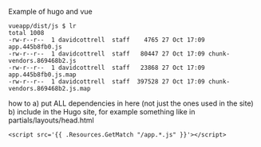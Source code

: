 Example of hugo and vue

    vueapp/dist/js $ lr
    total 1008
    -rw-r--r--  1 davidcottrell  staff    4765 27 Oct 17:09 app.445b8fb0.js
    -rw-r--r--  1 davidcottrell  staff   80447 27 Oct 17:09 chunk-vendors.869468b2.js
    -rw-r--r--  1 davidcottrell  staff   23868 27 Oct 17:09 app.445b8fb0.js.map
    -rw-r--r--  1 davidcottrell  staff  397528 27 Oct 17:09 chunk-vendors.869468b2.js.map

how to
    a) put ALL dependencies in here (not just the ones used in the site)
    b) include in the Hugo site, for example something like in partials/layouts/head.html

    <script src='{{ .Resources.GetMatch "/app.*.js" }}'></script>


